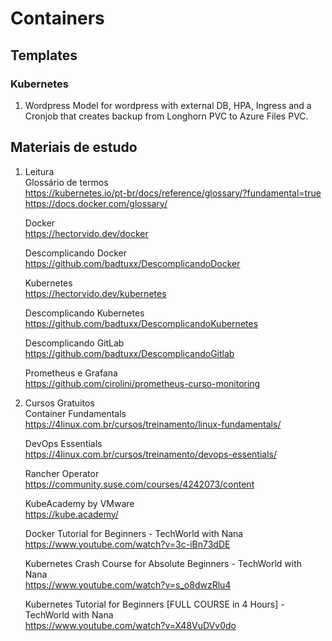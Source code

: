 # Containers

## Templates
### Kubernetes
   1. Wordpress
      Model for wordpress with external DB, HPA, Ingress and a Cronjob that creates backup from Longhorn PVC to Azure Files PVC.

## Materiais de estudo
1. Leitura  
   Glossário de termos  
   https://kubernetes.io/pt-br/docs/reference/glossary/?fundamental=true  
   https://docs.docker.com/glossary/  

   Docker  
   https://hectorvido.dev/docker  

   Descomplicando Docker  
   https://github.com/badtuxx/DescomplicandoDocker  

   Kubernetes  
   https://hectorvido.dev/kubernetes  

   Descomplicando Kubernetes  
   https://github.com/badtuxx/DescomplicandoKubernetes  

   Descomplicando GitLab  
   https://github.com/badtuxx/DescomplicandoGitlab  

   Prometheus e Grafana  
   https://github.com/cirolini/prometheus-curso-monitoring  
   
2. Cursos Gratuitos  
   Container Fundamentals  
   https://4linux.com.br/cursos/treinamento/linux-fundamentals/  

   DevOps Essentials  
   https://4linux.com.br/cursos/treinamento/devops-essentials/  

   Rancher Operator  
   https://community.suse.com/courses/4242073/content  

   KubeAcademy by VMware  
   https://kube.academy/  
   
   Docker Tutorial for Beginners - TechWorld with Nana  
   https://www.youtube.com/watch?v=3c-iBn73dDE  
   
   Kubernetes Crash Course for Absolute Beginners - TechWorld with Nana  
   https://www.youtube.com/watch?v=s_o8dwzRlu4  
   
   Kubernetes Tutorial for Beginners [FULL COURSE in 4 Hours] - TechWorld with Nana  
   https://www.youtube.com/watch?v=X48VuDVv0do  
   
   

